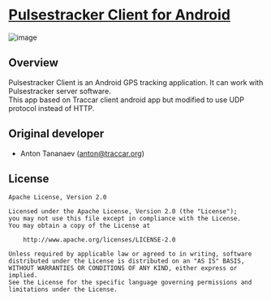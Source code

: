 # [Pulsestracker Client for Android](https://pulsestracker.com)
![image](https://github.com/user-attachments/assets/b8580939-5c44-4c09-83e8-24ad321fc5ec)

## Overview

Pulsestracker Client is an Android GPS tracking application. It can work with Pulsestracker server software.
<br/>
This app based on Traccar client android app but modified to use UDP protocol instead of HTTP.

## Original developer

- Anton Tananaev ([anton@traccar.org](mailto:anton@traccar.org))

## License

    Apache License, Version 2.0

    Licensed under the Apache License, Version 2.0 (the "License");
    you may not use this file except in compliance with the License.
    You may obtain a copy of the License at

        http://www.apache.org/licenses/LICENSE-2.0

    Unless required by applicable law or agreed to in writing, software
    distributed under the License is distributed on an "AS IS" BASIS,
    WITHOUT WARRANTIES OR CONDITIONS OF ANY KIND, either express or implied.
    See the License for the specific language governing permissions and
    limitations under the License.
